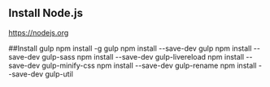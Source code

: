 ## Install Node.js
https://nodejs.org

##Install gulp
npm install -g gulp
npm install --save-dev gulp
npm install --save-dev gulp-sass
npm install --save-dev gulp-livereload
npm install --save-dev gulp-minify-css
npm install --save-dev gulp-rename
npm install --save-dev gulp-util